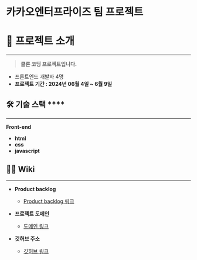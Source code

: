 # 카카오엔터프라이즈 팀 프로젝트

# 📄 **프로젝트 소개**

---

> **클론 코딩 프로젝트입니다.**
> 
- 프론트엔드 개발자 4명
- **프로젝트 기간 : 2024년 06월 4일 ~ 6월 9일**

## 🛠️ 기술 스택 ****

---

**Front-end**

- **html**
- **css**
- **javascript**

## 💁‍♂️ Wiki

---

- **Product backlog**
  - [Product backlog 링크](https://www.notion.so/Product-backlog-893ecb739f0549f9b4109bb665425f5e?pvs=21) 
    
- **프로젝트 도메인**
    
    - [도메인 링크](https://sweet-piroshki-6697a7.netlify.app/)
    
- **깃허브 주소**
    
    
    - [깃허브 링크](https://github.com/SANGWOO-JOO/STMC_Team_Projects-)

